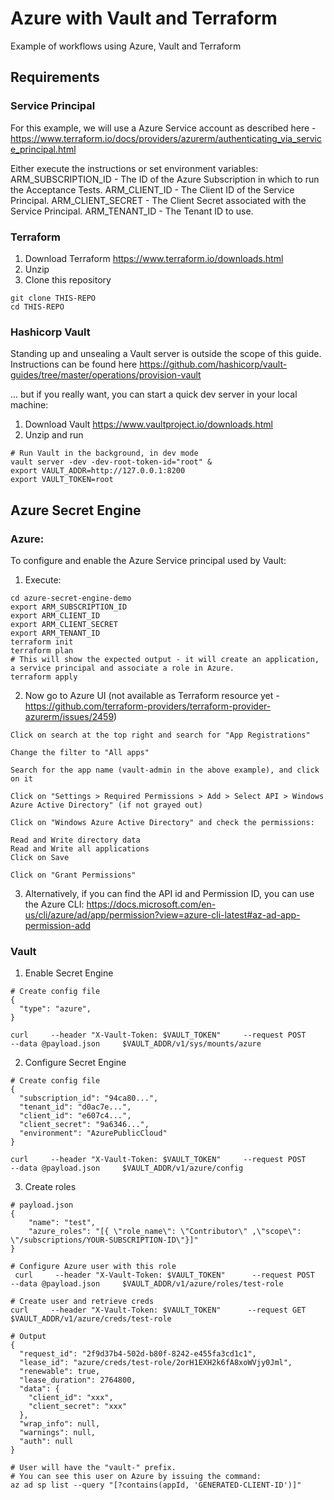 # Azure with Vault and Terraform
Example of workflows using Azure, Vault and Terraform

## Requirements
### Service Principal
For this example, we will use a Azure Service account as described here - https://www.terraform.io/docs/providers/azurerm/authenticating_via_service_principal.html 

Either execute the instructions or set environment variables: 
ARM_SUBSCRIPTION_ID - The ID of the Azure Subscription in which to run the Acceptance Tests.
ARM_CLIENT_ID - The Client ID of the Service Principal.
ARM_CLIENT_SECRET - The Client Secret associated with the Service Principal.
ARM_TENANT_ID - The Tenant ID to use.

### Terraform
1. Download Terraform https://www.terraform.io/downloads.html
2. Unzip 
3. Clone this repository
```
git clone THIS-REPO
cd THIS-REPO
```

### Hashicorp Vault
Standing up and unsealing a Vault server is outside the scope of this guide. Instructions can be found here https://github.com/hashicorp/vault-guides/tree/master/operations/provision-vault

... but if you really want, you can start a quick dev server in your local machine:
1. Download Vault https://www.vaultproject.io/downloads.html
2. Unzip and run
```
# Run Vault in the background, in dev mode
vault server -dev -dev-root-token-id="root" &
export VAULT_ADDR=http://127.0.0.1:8200
export VAULT_TOKEN=root
```


## Azure Secret Engine
### Azure:
To configure and enable the Azure Service principal used by Vault:
1. Execute:
```
cd azure-secret-engine-demo
export ARM_SUBSCRIPTION_ID
export ARM_CLIENT_ID
export ARM_CLIENT_SECRET
export ARM_TENANT_ID
terraform init
terraform plan
# This will show the expected output - it will create an application, a service principal and associate a role in Azure.
terraform apply 
``` 
2. Now go to Azure UI (not available as Terraform resource yet - https://github.com/terraform-providers/terraform-provider-azurerm/issues/2459) 
```
Click on search at the top right and search for "App Registrations"

Change the filter to "All apps"

Search for the app name (vault-admin in the above example), and click on it

Click on "Settings > Required Permissions > Add > Select API > Windows Azure Active Directory" (if not grayed out)

Click on "Windows Azure Active Directory" and check the permissions:

Read and Write directory data
Read and Write all applications
Click on Save

Click on "Grant Permissions"

```
3. Alternatively, if you can find the API id and Permission ID, you can use the Azure CLI: https://docs.microsoft.com/en-us/cli/azure/ad/app/permission?view=azure-cli-latest#az-ad-app-permission-add

### Vault
1. Enable Secret Engine
```
# Create config file
{
  "type": "azure",
}

curl     --header "X-Vault-Token: $VAULT_TOKEN"     --request POST     --data @payload.json     $VAULT_ADDR/v1/sys/mounts/azure
```
2. Configure Secret Engine
```
# Create config file
{
  "subscription_id": "94ca80...",
  "tenant_id": "d0ac7e...",
  "client_id": "e607c4...",
  "client_secret": "9a6346...",
  "environment": "AzurePublicCloud"
}

curl     --header "X-Vault-Token: $VAULT_TOKEN"     --request POST     --data @payload.json     $VAULT_ADDR/v1/azure/config
```
3. Create roles
```
# payload.json
{
    "name": "test", 
    "azure_roles": "[{ \"role_name\": \"Contributor\" ,\"scope\": \"/subscriptions/YOUR-SUBSCRIPTION-ID\"}]" 
}

# Configure Azure user with this role
 curl     --header "X-Vault-Token: $VAULT_TOKEN"      --request POST     --data @payload.json     $VAULT_ADDR/v1/azure/roles/test-role

# Create user and retrieve creds
curl     --header "X-Vault-Token: $VAULT_TOKEN"      --request GET    $VAULT_ADDR/v1/azure/creds/test-role 

# Output
{
  "request_id": "2f9d37b4-502d-b80f-8242-e455fa3cd1c1",
  "lease_id": "azure/creds/test-role/2orH1EXH2k6fA8xoWVjy0Jml",
  "renewable": true,
  "lease_duration": 2764800,
  "data": {
    "client_id": "xxx",
    "client_secret": "xxx"
  },
  "wrap_info": null,
  "warnings": null,
  "auth": null
}

# User will have the "vault-" prefix. 
# You can see this user on Azure by issuing the command:
az ad sp list --query "[?contains(appId, 'GENERATED-CLIENT-ID')]"
```

